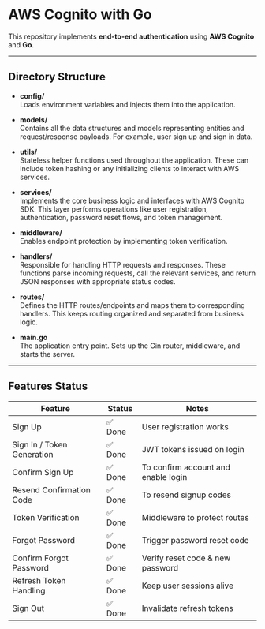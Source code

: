 # AWS Cognito with Go

This repository implements **end-to-end authentication** using **AWS Cognito** and **Go**.

---

## Directory Structure

- **config/**  
  Loads environment variables and injects them into the application.

- **models/**  
  Contains all the data structures and models representing entities and request/response payloads. For example, user sign up and sign in data.

- **utils/**  
  Stateless helper functions used throughout the application. These can include token hashing or any initializing clients to interact with AWS services.

- **services/**  
  Implements the core business logic and interfaces with AWS Cognito SDK. This layer performs operations like user registration, authentication, password reset flows, and token management.

- **middleware/**  
  Enables endpoint protection by implementing token verification.

- **handlers/**  
  Responsible for handling HTTP requests and responses. These functions parse incoming requests, call the relevant services, and return JSON responses with appropriate status codes.

- **routes/**  
  Defines the HTTP routes/endpoints and maps them to corresponding handlers. This keeps routing organized and separated from business logic.

- **main.go**  
  The application entry point. Sets up the Gin router, middleware, and starts the server.

---

## Features Status

| Feature                    | Status  | Notes                               |
| -------------------------- | ------- | ----------------------------------- |
| Sign Up                    | ✅ Done | User registration works             |
| Sign In / Token Generation | ✅ Done | JWT tokens issued on login          |
| Confirm Sign Up            | ✅ Done | To confirm account and enable login |
| Resend Confirmation Code   | ✅ Done | To resend signup codes              |
| Token Verification         | ✅ Done | Middleware to protect routes        |
| Forgot Password            | ✅ Done | Trigger password reset code         |
| Confirm Forgot Password    | ✅ Done | Verify reset code & new password    |
| Refresh Token Handling     | ✅ Done | Keep user sessions alive            |
| Sign Out                   | ✅ Done | Invalidate refresh tokens           |

